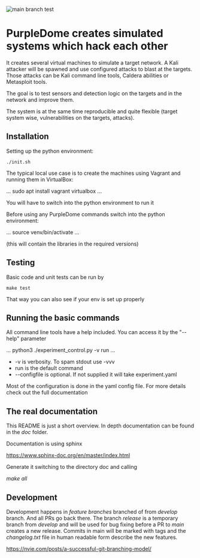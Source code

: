 ![main branch test](https://github.com/avast/PurpleDome/.github/workflows/makefile.yml/badge.svg?branch=main)

# PurpleDome creates simulated systems which hack each other 

It creates several virtual machines to simulate a target network. A Kali attacker will be spawned and use configured attacks to blast at the targets. Those attacks can be Kali command line tools, Caldera abilities or Metasploit tools.

The goal is to test sensors and detection logic on the targets and in the network and improve them.

The system is at the same time reproducible and quite flexible (target system wise, vulnerabilities on the targets, attacks).

## Installation

Setting up the python environment:

```
./init.sh
```

The typical local use case is to create the machines using Vagrant and running them in VirtualBox:

...
sudo apt install vagrant virtualbox
...

You will have to switch into the python environment to run it

Before using any PurpleDome commands switch into the python environment:

...
source venv/bin/activate
...

(this will contain the libraries in the required versions)

## Testing

Basic code and unit tests can be run by

```
make test
```

That way you can also see if your env is set up properly

## Running the basic commands

All command line tools have a help included. You can access it by the "--help" parameter

...
python3 ./experiment_control.py -v  run
...

* -v is verbosity. To spam stdout use -vvv
* run is the default command
* --configfile <filename> is optional. If not supplied it will take experiment.yaml

Most of the configuration is done in the yaml config file. For more details check out the full documentation

## The real documentation

This README is just a short overview. In depth documentation can be found in the *doc* folder.

Documentation is using sphinx

https://www.sphinx-doc.org/en/master/index.html

Generate it switching to the directory doc and calling

*make all*

## Development

Development happens in *feature branches* branched of from *develop* branch. And all PRs go back there.
The branch *release* is a temporary branch from *develop* and will be used for bug fixing before a PR to *main* creates a new release. Commits in main will be marked with tags and the *changelog.txt* file in human readable form describe the new features.

https://nvie.com/posts/a-successful-git-branching-model/

